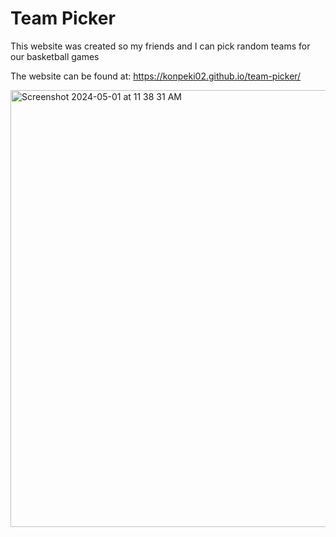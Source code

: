 # Team Picker

This website was created so my friends and I can 
pick random teams for our basketball games

The website can be found at: https://konpeki02.github.io/team-picker/

<img width="699" alt="Screenshot 2024-05-01 at 11 38 31 AM" src="https://github.com/konpeki02/team-picker/assets/92644639/3b4560dc-0856-4156-95c9-f795f29d1a47">
